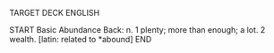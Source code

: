 TARGET DECK
ENGLISH

START
Basic
Abundance
Back: n. 1 plenty; more than enough; a lot. 2 wealth. [latin: related to *abound]
END
